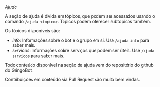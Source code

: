 *Ajuda*

A seção de ajuda é divida em tópicos, que podem ser acessados usando o comando `/ajuda <topico>`. Topicos podem oferecer subtopicos também.

Os tópicos disponíveis são:

- *info*: Informações sobre o bot e o grupo em si. Use `/ajuda info` para saber mais.
- *servicos*: Informações sobre serviços que podem ser úteis. Use `/ajuda servicos` para saber mais.

Todo conteúdo disponível na seção de ajuda vem do repositório do github do GringoBot.

Contribuições em conteúdo via Pull Request são muito bem vindas.
